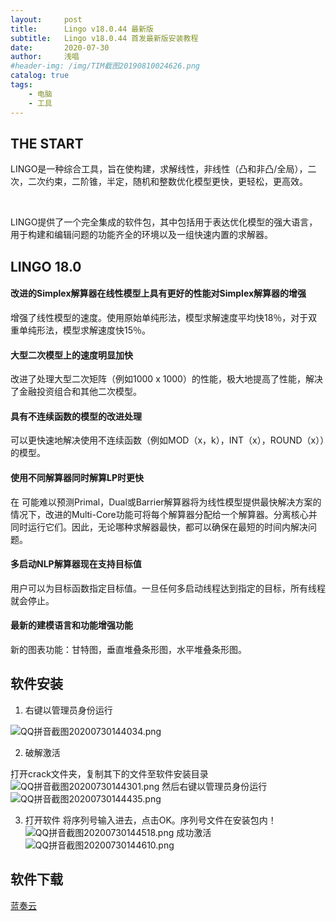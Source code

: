 ```yaml
---
layout:     post
title:      Lingo v18.0.44 最新版
subtitle:   Lingo v18.0.44 首发最新版安装教程
date:       2020-07-30
author:     浅唱
#header-img: /img/TIM截图20190810024626.png
catalog: true
tags:
    - 电脑
    - 工具
---
```



## THE START

LINGO是一种综合工具，旨在使构建，求解线性，非线性（凸和非凸/全局），二次，二次约束，二阶锥，半定，随机和整数优化模型更快，更轻松，更高效。   

​

LINGO提供了一个完全集成的软件包，其中包括用于表达优化模型的强大语言，用于构建和编辑问题的功能齐全的环境以及一组快速内置的求解器。      
   
## LINGO 18.0

#### 改进的Simplex解算器在线性模型上具有更好的性能对Simplex解算器的增强

增强了线性模型的速度。使用原始单纯形法，模型求解速度平均快18％，对于双重单纯形法，模型求解速度快15％。

#### 大型二次模型上的速度明显加快

改进了处理大型二次矩阵（例如1000 x 1000）的性能，极大地提高了性能，解决了金融投资组合和其他二次模型。

#### 具有不连续函数的模型的改进处理

可以更快速地解决使用不连续函数（例如MOD（x，k），INT（x），ROUND（x））的模型。

#### 使用不同解算器同时解算LP时更快

在 可能难以预测Primal，Dual或Barrier解算器将为线性模型提供最快解决方案的情况下，改进的Multi-Core功能可将每个解算器分配给一个解算器。分离核心并同时运行它们。因此，无论哪种求解器最快，都可以确保在最短的时间内解决问题。

#### 多启动NLP解算器现在支持目标值

用户可以为目标函数指定目标值。一旦任何多启动线程达到指定的目标，所有线程就会停止。

#### 最新的建模语言和功能增强功能

新的图表功能：甘特图，垂直堆叠条形图，水平堆叠条形图。

      
## 软件安装

1. 右键以管理员身份运行

![QQ拼音截图20200730144034.png](https://cdn.jsdelivr.net/gh/qcnhy/img/QQ拼音截图20200730144034.png)

2. 破解激活

打开crack文件夹，复制其下的文件至软件安装目录
![QQ拼音截图20200730144301.png](https://cdn.jsdelivr.net/gh/qcnhy/img/QQ拼音截图20200730144301.png)
然后右键以管理员身份运行
![QQ拼音截图20200730144435.png](https://cdn.jsdelivr.net/gh/qcnhy/img/QQ拼音截图20200730144435.png)

3. 打开软件
将序列号输入进去，点击OK。序列号文件在安装包内！
![QQ拼音截图20200730144518.png](https://cdn.jsdelivr.net/gh/qcnhy/img/QQ拼音截图20200730144518.png)
成功激活
![QQ拼音截图20200730144610.png](https://cdn.jsdelivr.net/gh/qcnhy/img/QQ拼音截图20200730144610.png)

## 软件下载
[蓝奏云](https://wwa.lanzous.com/i3mrTf4nwrg)